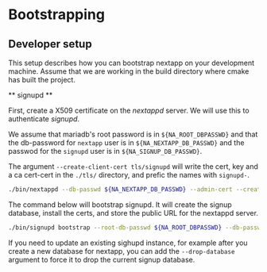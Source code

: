 # Bootstrapping

## Developer setup

This setup describes how you can bootstrap nextapp on your development machine.
Assume that we are working in the build directory where cmake has built the
project.

** signupd **

First, create a X509 certificate on the *nextappd* server. We will use this to
authenticate *signupd*.

We assume that mariadb's root password is in `${NA_ROOT_DBPASSWD}` and that the 
db-password for `nextapp` user is in  `${NA_NEXTAPP_DB_PASSWD}` and the passwod
for the `signupd` user is in  `${NA_SIGNUP_DB_PASSWD}`.

The argument `--create-client-cert tls/signupd` will write the cert, key and a ca cert-cert
in the `./tls/` directory, and prefic the names with `signupd-`.

```sh
./bin/nextappd --db-passwd ${NA_NEXTAPP_DB_PASSWD} --admin-cert --create-client-cert tls/signupd

```

The command below will bootstrap signupd. It will create the signup database, 
install the certs, and store the public URL for the nextappd server.

```sh
./bin/signupd bootstrap --root-db-passwd ${NA_ROOT_DBPASSWD} --db-passwd ${NA_SIGNUP_DB_PASSWD} --nextapp-address https://nextapp.ws.dev.next-app.org:10321 --grpc-client-ca-cert tls/signupd-ca.pem --grpc-client-cert tls/signupd-cert.pem --grpc-client-key tls/signupd-key.pem 
```

If you need to update an existing sighupd instance, for example after you create a new database for nextapp,
you can add the `--drop-database` argument to force it to drop the current signup database.


